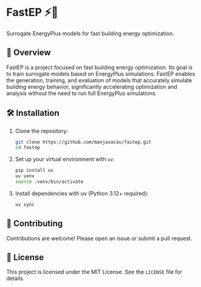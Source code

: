 # FastEP ⚡️🏢

Surrogate EnergyPlus models for fast building energy optimization.

## 🚀 Overview

FastEP is a project focused on fast building energy optimization. Its goal is to train surrogate models based on EnergyPlus simulations. FastEP enables the generation, training, and evaluation of models that accurately simulate building energy behavior, significantly accelerating optimization and analysis without the need to run full EnergyPlus simulations.

## 🛠️ Installation

1. Clone the repository:
   ```bash
   git clone https://github.com/manjavacas/fastep.git
   cd fastep
   ```

2. Set up your virtual environment with `uv`:
   ```bash
   pip install uv
   uv venv
   source .venv/bin/activate
   ```

3. Install dependencies with uv (Python 3.12+ required):
   ```bash
   uv sync
   ```

## 🤝 Contributing

Contributions are welcome! Please open an issue or submit a pull request.

## 📄 License

This project is licensed under the MIT License. See the `LICENSE` file for details.